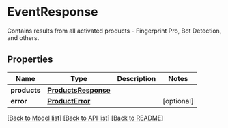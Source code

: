 # EventResponse
Contains results from all activated products - Fingerprint Pro, Bot Detection, and others.


## Properties
Name | Type | Description | Notes
------------ | ------------- | ------------- | -------------
**products** | [**ProductsResponse**](ProductsResponse.md) |  | 
**error** | [**ProductError**](ProductError.md) |  | [optional] 

[[Back to Model list]](../README.md#documentation-for-models) [[Back to API list]](../README.md#documentation-for-api-endpoints) [[Back to README]](../README.md)

